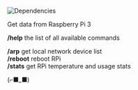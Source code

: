 ![Dependencies](https://david-dm.org/k03mad/raspi-tlgrm-bot.svg)

Get data from Raspberry Pi 3

**/help** the list of all available commands  
  
**/arp** get local network device list  
**/reboot** reboot RPi  
**/stats** get RPi temperature and usage stats

(⌐■_■)